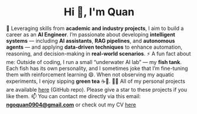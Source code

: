 <div align="center">

# Hi 👋, I'm Quan

</div>

🌱 Leveraging skills from **academic and industry projects**, I aim to build a career as an **AI Engineer**. I’m passionate about developing **intelligent systems** — including **AI assistants**, **RAG pipelines**, and **autonomous agents** — and applying **data-driven techniques** to enhance automation, reasoning, and decision-making in **real-world scenarios**.
⚡ A fun fact about me: Outside of coding, I run a small “underwater AI lab” — my **fish tank**. Each fish has its own personality, and I sometimes joke that I’m fine-tuning them with reinforcement learning 😄. When not observing my aquatic experiments, I enjoy sipping **green tea** ☕🐠.
👨‍💻 All of my personal projects are available [here](https://github.com/ngoquan0904) (GitHub repo). Please give a star to these projects if you like them.
📫 You can contact me directly via this email: **ngoquan0904@gmail.com** or check out my CV [here](https://drive.google.com/file/d/1tNfsRk-YzZMgZOw4VzZdSgZp2_1nb30X/view?usp=sharing)

 

